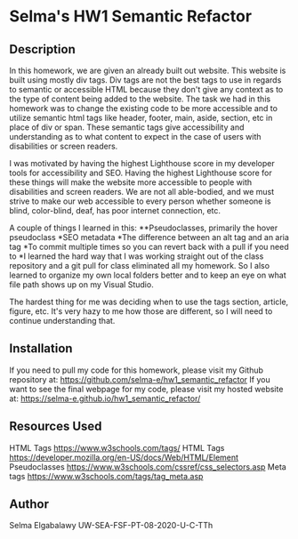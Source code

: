 # Selma's HW1 Semantic Refactor

## Description 

In this homework, we are given an already built out website. This website is built using mostly div tags. Div tags are not the best tags to use in regards to semantic or accessible HTML because they don't give any context as to the type of content being added to the website. The task we had in this homework was to change the existing code to be more accessible and to utilize semantic html tags like header, footer, main, aside, section, etc in place of div or span. These semantic tags give accessibility and understanding as to what content to expect in the case of users with disabilities or screen readers. 

I was motivated by having the highest Lighthouse score in my developer tools for accessibility and SEO. Having the highest Lighthouse score for these things will make the website more accessible to people with disabilities and screen readers. We are not all able-bodied, and we must strive to make our web accessible to every person whether someone is blind, color-blind, deaf, has poor internet connection, etc.

A couple of things I learned in this:
**Pseudoclasses, primarily the hover pseudoclass
*SEO metadata
*The difference between an alt tag and an aria tag
*To commit multiple times so you can revert back with a pull if you need to
*I learned the hard way that I was working straight out of the class repository and a git pull for class eliminated all my homework. So I also learned to organize my own local folders better and to keep an eye on what file path shows up on my Visual Studio.

The hardest thing for me was deciding when to use the tags section, article, figure, etc. It's very hazy to me how those are different, so I will need to continue understanding that.


## Installation

If you need to pull my code for this homework, please visit my Github repository at: https://github.com/selma-e/hw1_semantic_refactor
If you want to see the final webpage for my code, please visit my hosted website at: https://selma-e.github.io/hw1_semantic_refactor/


## Resources Used

HTML Tags https://www.w3schools.com/tags/
HTML Tags https://developer.mozilla.org/en-US/docs/Web/HTML/Element
Pseudoclasses https://www.w3schools.com/cssref/css_selectors.asp
Meta tags https://www.w3schools.com/tags/tag_meta.asp


## Author
Selma Elgabalawy 
UW-SEA-FSF-PT-08-2020-U-C-TTh
